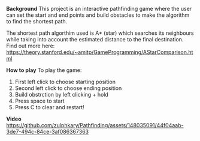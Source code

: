 **Background**
This project is an interactive pathfinding game where the user can set the start and end points and build obstacles to make the algorithm to find the shortest path. 

The shortest path algorthim used is A* (star) which searches its neighbours while taking into account the estimated distance to the final destination. Find out more here: https://theory.stanford.edu/~amitp/GameProgramming/AStarComparison.html

**How to play**
To play the game:
1. First left click to choose starting position
2. Second left click to choose ending position
3. Build obstrction by left clicking + hold
4. Press space to start
5. Press C to clear and restart!

**Video**
https://github.com/zulphkary/Pathfinding/assets/148035091/44f04aab-3de7-494c-84ce-3af086367363


   




